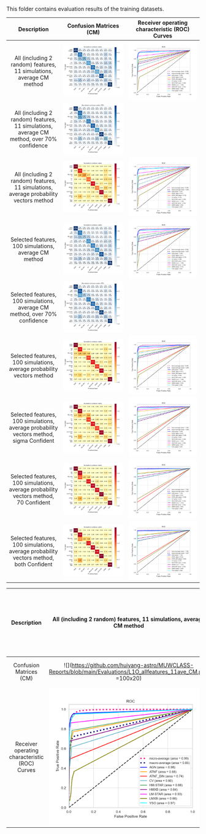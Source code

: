 This folder contains evaluation results of the training datasets. 


Description   |      Confusion Matrices (CM)   | Receiver operating characteristic (ROC) Curves| 
:------------:|:-------------------------:|:-------------------------:|
All (including 2 random) features, 11 simulations, average CM method  |![](https://github.com/huiyang-astro/MUWCLASS-Reports/blob/main/Evaluations/L1O_allfeatures_11ave_CM.png)  |  ![](https://github.com/huiyang-astro/MUWCLASS-Reports/blob/main/Evaluations/L1O_allfeatures_11ave_ROC.png)
All (including 2 random) features, 11 simulations, average CM method, over 70% confidence  |![](https://github.com/huiyang-astro/MUWCLASS-Reports/blob/main/Evaluations/L1O_allfeatures_11ave_70CM.png)  |  ![]()
All (including 2 random) features, 11 simulations, average probability vectors method  |![](https://github.com/huiyang-astro/MUWCLASS-Reports/blob/main/Evaluations/L1O_allfeatures_11Probave_CM.png)  |  ![](https://github.com/huiyang-astro/MUWCLASS-Reports/blob/main/Evaluations/L1O_allfeatures_11Probave_ROC.png)
Selected features, 100 simulations, average CM method  |![](https://github.com/huiyang-astro/MUWCLASS-Reports/blob/main/Evaluations/L1O_selfeatures_100ave_CM.png)  |  ![](https://github.com/huiyang-astro/MUWCLASS-Reports/blob/main/Evaluations/L1O_selfeatures_100ave_ROC.png)
Selected features, 100 simulations, average CM method, over 70% confidence  |![](https://github.com/huiyang-astro/MUWCLASS-Reports/blob/main/Evaluations/L1O_selfeatures_100ave_70CM.png)  |  ![]()
Selected features, 100 simulations, average probability vectors method  |![](https://github.com/huiyang-astro/MUWCLASS-Reports/blob/main/Evaluations/L1O_selfeatures_100Probave_no_Conf_CM.png)  |  ![](https://github.com/huiyang-astro/MUWCLASS-Reports/blob/main/Evaluations/L1O_selfeatures_100Probave_no_Conf_ROC.png)
Selected features, 100 simulations, average probability vectors method, sigma Confident   |![](https://github.com/huiyang-astro/MUWCLASS-Reports/blob/main/Evaluations/L1O_selfeatures_100Probave_sigma_Conf_CM.png)  |  ![](https://github.com/huiyang-astro/MUWCLASS-Reports/blob/main/Evaluations/L1O_selfeatures_100Probave_sigma_Conf_ROC.png)
Selected features, 100 simulations, average probability vectors method, 70 Confident  |![](https://github.com/huiyang-astro/MUWCLASS-Reports/blob/main/Evaluations/L1O_selfeatures_100Probave_70_Conf_CM.png)  |  ![](https://github.com/huiyang-astro/MUWCLASS-Reports/blob/main/Evaluations/L1O_selfeatures_100Probave_70_Conf_ROC.png)
Selected features, 100 simulations, average probability vectors method, both Confident   |![](https://github.com/huiyang-astro/MUWCLASS-Reports/blob/main/Evaluations/L1O_selfeatures_100Probave_both_Conf_CM.png)  |  ![](https://github.com/huiyang-astro/MUWCLASS-Reports/blob/main/Evaluations/L1O_selfeatures_100Probave_both_Conf_ROC.png)



Description   |     All (including 2 random) features, 11 simulations, average CM method  | All (including 2 random) features, 11 simulations, average CM method, over 70% confidence | All (including 2 random) features, 11 simulations, average probability vectors method | Selected features, 100 simulations, average CM method  | Selected features, 100 simulations, average CM method, over 70% confidence  | Selected features, 100 simulations, average probability vectors method  |Selected features, 100 simulations, average probability vectors method, sigma Confident   | Selected features, 100 simulations, average probability vectors method, 70 Confident  |Selected features, 100 simulations, average probability vectors method, both Confident   |
:------------:|:-------------------------:|:-------------------------:|:-------------------------:|:-------------------------:|:-------------------------:|:-------------------------:|:-------------------------:|:-------------------------:|:-------------------------:|
Confusion Matrices (CM) | ![](https://github.com/huiyang-astro/MUWCLASS-Reports/blob/main/Evaluations/L1O_allfeatures_11ave_CM.png =100x20) | ![](https://github.com/huiyang-astro/MUWCLASS-Reports/blob/main/Evaluations/L1O_allfeatures_11ave_70CM.png) | ![](https://github.com/huiyang-astro/MUWCLASS-Reports/blob/main/Evaluations/L1O_allfeatures_11Probave_CM.png)  | ![](https://github.com/huiyang-astro/MUWCLASS-Reports/blob/main/Evaluations/L1O_selfeatures_100ave_CM.png)  | ![](https://github.com/huiyang-astro/MUWCLASS-Reports/blob/main/Evaluations/L1O_selfeatures_100ave_70CM.png)  |   ![](https://github.com/huiyang-astro/MUWCLASS-Reports/blob/main/Evaluations/L1O_selfeatures_100Probave_no_Conf_CM.png)  | ![](https://github.com/huiyang-astro/MUWCLASS-Reports/blob/main/Evaluations/L1O_selfeatures_100Probave_sigma_Conf_CM.png)  | ![](https://github.com/huiyang-astro/MUWCLASS-Reports/blob/main/Evaluations/L1O_selfeatures_100Probave_70_Conf_CM.png) | ![](https://github.com/huiyang-astro/MUWCLASS-Reports/blob/main/Evaluations/L1O_selfeatures_100Probave_both_Conf_CM.png)  
Receiver operating characteristic (ROC) Curves| ![](https://github.com/huiyang-astro/MUWCLASS-Reports/blob/main/Evaluations/L1O_allfeatures_11ave_ROC.png) | ![]()|  ![](https://github.com/huiyang-astro/MUWCLASS-Reports/blob/main/Evaluations/L1O_allfeatures_11Probave_ROC.png) | ![](https://github.com/huiyang-astro/MUWCLASS-Reports/blob/main/Evaluations/L1O_selfeatures_100ave_ROC.png) | ![]() | ![](https://github.com/huiyang-astro/MUWCLASS-Reports/blob/main/Evaluations/L1O_selfeatures_100Probave_no_Conf_ROC.png) | ![](https://github.com/huiyang-astro/MUWCLASS-Reports/blob/main/Evaluations/L1O_selfeatures_100Probave_sigma_Conf_ROC.png) | ![](https://github.com/huiyang-astro/MUWCLASS-Reports/blob/main/Evaluations/L1O_selfeatures_100Probave_70_Conf_ROC.png) |  ![](https://github.com/huiyang-astro/MUWCLASS-Reports/blob/main/Evaluations/L1O_selfeatures_100Probave_both_Conf_ROC.png)



 
 
 


